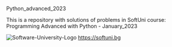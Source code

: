 Python_advanced_2023

This is a repository with solutions of problems in SoftUni course: Programming Advanced with Python - January_2023

![Software-University-Logo](https://user-images.githubusercontent.com/114501449/192723518-5e02d953-c626-4adf-a895-3659066cbcb6.png)
 https://softuni.bg
